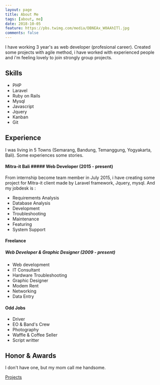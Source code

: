 ```yaml
---
layout: page
title: About Me
tags: [about, me]
date: 2018-10-05
feature: https://pbs.twimg.com/media/DBNEAx_W0AAhITl.jpg
comments: false
---
```

     

I have working 3 year's as web developer (profesional career). Created some projects with agile method, i have worked with experienced people and i'm feeling lovely to join strongly group projects.

## Skills

* PHP
* Laravel
* Ruby on Rails
* Mysql
* Javascript
* Jquery
* Kanban
* Git 

## Experience
I was living in 5 Towns (Semarang, Bandung, Temanggung, Yogyakarta, Bali). Some experiences some stories.

#### Mitra-it Bali ##### Web Developer (2015 - present)
From internship become team member in July 2015, i have creating some project for Mitra-it client made by Laravel framework, Jquery, mysql. And my jobdesk is :
- Requirements Analysis
- Database Analysis
- Development
- Troubleshooting
- Maintenance
- Featuring
- System Support

#### Freelance
##### Web Developer & Graphic Designer  (2009 - present)
- Web development
- IT Consultant
- Hardware Troubleshooting
- Graphic Designer
- Modem Rent
- Networking
- Data Entry

#### Odd Jobs
- Driver
- EO & Band's Crew
- Photography
- Waffle & Coffee Seller
- Script writter

## Honor & Awards
I don't have one, but my mom call me handsome.

<a class="btn zoombtn" href="{{ site.url }}/projects"> Projects </a>